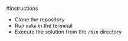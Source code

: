 #Instructions

- Clone the repository
- Run `make` in the terminal
- Execute the solution from the `/bin` directory
